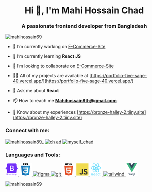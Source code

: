 <h1 align="center">Hi 👋, I'm Mahi Hossain Chad</h1>
<h3 align="center">A passionate frontend developer from Bangladesh</h3>

<p align="left"> <img src="https://komarev.com/ghpvc/?username=mahihossain69&label=Profile%20views&color=0e75b6&style=flat" alt="mahihossain69" /> </p>



- 🔭 I’m currently working on [E-Commerce-Site](https://e-commerce-site-hnmg.vercel.app/)

- 🌱 I’m currently learning **React JS**

- 👯 I’m looking to collaborate on [E-Commerce-Site](https://e-commerce-site-hnmg.vercel.app/)

- 👨‍💻 All of my projects are available at [https://portfolio-five-sage-40.vercel.app/](https://portfolio-five-sage-40.vercel.app/)

- 💬 Ask me about **React**

- 📫 How to reach me **Mahihossain8th@gmail.com**

- 📄 Know about my experiences [https://bronze-halley-2.tiiny.site](https://bronze-halley-2.tiiny.site)

<h3 align="left">Connect with me:</h3>
<p align="left">
<a href="https://twitter.com/mahihossain89_" target="blank"><img align="center" src="https://raw.githubusercontent.com/rahuldkjain/github-profile-readme-generator/master/src/images/icons/Social/twitter.svg" alt="mahihossain89_" height="30" width="40" /></a>
<a href="https://www.facebook.com/wanna.be.mine.babe" target="blank"><img align="center" src="https://raw.githubusercontent.com/rahuldkjain/github-profile-readme-generator/master/src/images/icons/Social/facebook.svg" alt="ch ad" height="30" width="40" /></a>
<a href="https://instagram.com/myself_chad" target="blank"><img align="center" src="https://raw.githubusercontent.com/rahuldkjain/github-profile-readme-generator/master/src/images/icons/Social/instagram.svg" alt="myself_chad" height="30" width="40" /></a>
</p>

<h3 align="left">Languages and Tools:</h3>
<p align="left"> <a href="https://getbootstrap.com" target="_blank" rel="noreferrer"> <img src="https://raw.githubusercontent.com/devicons/devicon/master/icons/bootstrap/bootstrap-plain-wordmark.svg" alt="bootstrap" width="40" height="40"/> </a> <a href="https://www.w3schools.com/css/" target="_blank" rel="noreferrer"> <img src="https://raw.githubusercontent.com/devicons/devicon/master/icons/css3/css3-original-wordmark.svg" alt="css3" width="40" height="40"/> </a> <a href="https://www.figma.com/" target="_blank" rel="noreferrer"> <img src="https://www.vectorlogo.zone/logos/figma/figma-icon.svg" alt="figma" width="40" height="40"/> </a> <a href="https://git-scm.com/" target="_blank" rel="noreferrer"> <img src="https://www.vectorlogo.zone/logos/git-scm/git-scm-icon.svg" alt="git" width="40" height="40"/> </a> <a href="https://www.w3.org/html/" target="_blank" rel="noreferrer"> <img src="https://raw.githubusercontent.com/devicons/devicon/master/icons/html5/html5-original-wordmark.svg" alt="html5" width="40" height="40"/> </a> <a href="https://developer.mozilla.org/en-US/docs/Web/JavaScript" target="_blank" rel="noreferrer"> <img src="https://raw.githubusercontent.com/devicons/devicon/master/icons/javascript/javascript-original.svg" alt="javascript" width="40" height="40"/> </a> <a href="https://reactjs.org/" target="_blank" rel="noreferrer"> <img src="https://raw.githubusercontent.com/devicons/devicon/master/icons/react/react-original-wordmark.svg" alt="react" width="40" height="40"/> </a> <a href="https://tailwindcss.com/" target="_blank" rel="noreferrer"> <img src="https://www.vectorlogo.zone/logos/tailwindcss/tailwindcss-icon.svg" alt="tailwind" width="40" height="40"/> </a> <a href="https://vuejs.org/" target="_blank" rel="noreferrer"> <img src="https://raw.githubusercontent.com/devicons/devicon/master/icons/vuejs/vuejs-original-wordmark.svg" alt="vuejs" width="40" height="40"/> </a> </p>

<p><img align="center" src="https://github-readme-stats.vercel.app/api/top-langs?username=mahihossain69&show_icons=true&locale=en&layout=compact" alt="mahihossain69" /></p>
